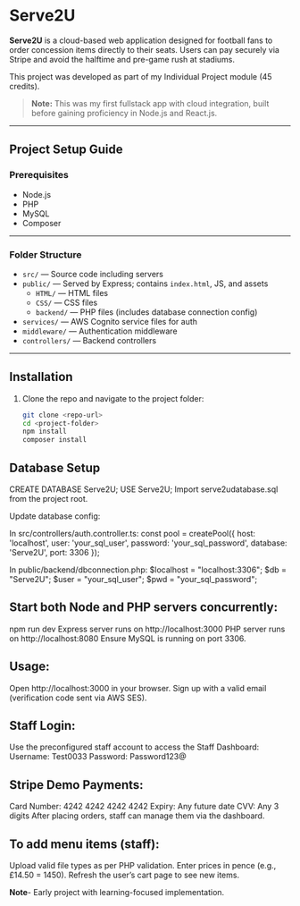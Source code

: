 # Serve2U

**Serve2U** is a cloud-based web application designed for football fans to order concession items directly to their seats. Users can pay securely via Stripe and avoid the halftime and pre-game rush at stadiums.

This project was developed as part of my Individual Project module (45 credits).

> **Note:** This was my first fullstack app with cloud integration, built before gaining proficiency in Node.js and React.js.

---

## Project Setup Guide

### Prerequisites
- Node.js  
- PHP  
- MySQL  
- Composer  

---

### Folder Structure

- `src/` — Source code including servers  
- `public/` — Served by Express; contains `index.html`, JS, and assets  
  - `HTML/` — HTML files  
  - `CSS/` — CSS files  
  - `backend/` — PHP files (includes database connection config)  
- `services/` — AWS Cognito service files for auth  
- `middleware/` — Authentication middleware  
- `controllers/` — Backend controllers  

---

## Installation

1. Clone the repo and navigate to the project folder:

   ```bash
   git clone <repo-url>
   cd <project-folder>
   npm install
   composer install
   
## Database Setup

CREATE DATABASE Serve2U;
USE Serve2U;
Import serve2udatabase.sql from the project root.

Update database config:

In src/controllers/auth.controller.ts:
const pool = createPool({
    host: 'localhost',
    user: 'your_sql_user',
    password: 'your_sql_password',
    database: 'Serve2U',
    port: 3306
});

In public/backend/dbconnection.php:
$localhost = "localhost:3306";
$db = "Serve2U";
$user = "your_sql_user";
$pwd = "your_sql_password";

## Start both Node and PHP servers concurrently:

npm run dev
Express server runs on http://localhost:3000
PHP server runs on http://localhost:8080
Ensure MySQL is running on port 3306.

## Usage:

Open http://localhost:3000 in your browser.
Sign up with a valid email (verification code sent via AWS SES).

## Staff Login:

Use the preconfigured staff account to access the Staff Dashboard:
Username: Test0033
Password: Password123@

## Stripe Demo Payments:

Card Number: 4242 4242 4242 4242
Expiry: Any future date
CVV: Any 3 digits
After placing orders, staff can manage them via the dashboard.

## To add menu items (staff):

Upload valid file types as per PHP validation.
Enter prices in pence (e.g., £14.50 = 1450).
Refresh the user’s cart page to see new items.

**Note**-
Early project with learning-focused implementation.
